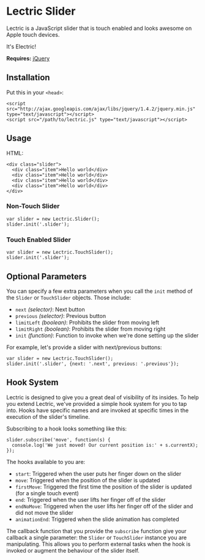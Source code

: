 # Lectric Slider

Lectric is a JavaScript slider that is touch enabled and looks awesome on Apple touch devices.

It's Electric!

**Requires:** [jQuery](http://github.com/jquery/jquery)

## Installation

Put this in your `<head>`:

    <script src="http://ajax.googleapis.com/ajax/libs/jquery/1.4.2/jquery.min.js" type="text/javascript"></script>
    <script src="/path/to/lectric.js" type="text/javascript"></script>

## Usage

HTML:

    <div class="slider">
      <div class="item">Hello world</div>
      <div class="item">Hello world</div>
      <div class="item">Hello world</div>
      <div class="item">Hello world</div>
    </div>

### Non-Touch Slider

    var slider = new Lectric.Slider();
    slider.init('.slider');

### Touch Enabled Slider

    var slider = new Lectric.TouchSlider();
    slider.init('.slider');

## Optional Parameters

You can specify a few extra parameters when you call the `init` method of the `Slider` or `TouchSlider` objects. Those include:

- `next` *(selector)*: Next button
- `previous` *(selector)*: Previous button
- `limitLeft` *(boolean)*: Prohibits the slider from moving left
- `limitRight` *(boolean)*: Prohibits the slider from moving right
- `init` *(function)*: Function to invoke when we're done setting up the slider

For example, let's provide a slider with next/previous buttons:

    var slider = new Lectric.TouchSlider();
    slider.init('.slider', {next: '.next', previous: '.previous'});

## Hook System

Lectric is designed to give you a great deal of visibility of its insides. To help you extend Lectric, we've provided a simple hook system for you to tap into. Hooks have specific names and are invoked at specific times in the execution of the slider's timeline. 

Subscribing to a hook looks something like this:

    slider.subscribe('move', function(s) {
      console.log('We just moved! Our current position is:' + s.currentX);
    });

The hooks available to you are:

- `start`: Triggered when the user puts her finger down on the slider
- `move`: Triggered when the position of the slider is updated
- `firstMove`: Triggered the first time the position of the slider is updated (for a single touch event)
- `end`: Triggered when the user lifts her finger off of the slider
- `endNoMove`: Triggered when the user lifts her finger off of the slider and did not move the slider
- `animationEnd`: Triggered when the slide animation has completed

The callback function that you provide the `subscribe` function give your callback a single parameter: the `Slider` or `TouchSlider` instance you are manipulating. This allows you to perform external tasks when the hook is invoked or augment the behaviour of the slider itself.
